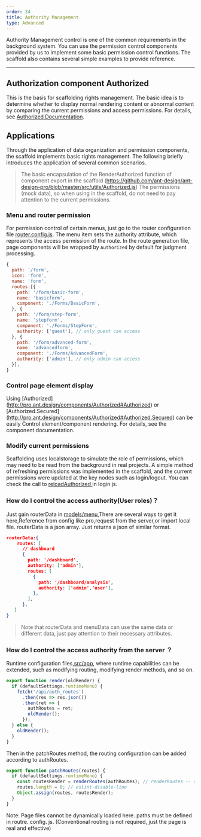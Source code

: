 ```yaml
---
order: 24
title: Authority Management
type: Advanced
---
```


Authority Management control is one of the common requirements in the background system. You can use the permission control components provided by us to implement some basic permission control functions. The scaffold also contains several simple examples to provide reference.

---

## Authorization component Authorized

This is the basis for scaffolding rights management. The basic idea is to determine whether to display normal rendering content or abnormal content by comparing the current permissions and access permissions. For details, see [Authorized Documentation](/components/Authorized).

## Applications

Through the application of data organization and permission components, the scaffold implements basic rights management. The following briefly introduces the application of several common scenarios.

> The basic encapsulation of the RenderAuthorized function of component export in the scaffold (https://github.com/ant-design/ant-design-pro/blob/master/src/utils/Authorized.js) The permissions (mock data), so when using in the scaffold, do not need to pay attention to the current permissions.

### Menu and router permission

For permission control of certain menus, just go to the router configuration file [router.config.js](https://github.com/ant-design/ant-design-pro/blob/master/src/config/router.config.js). The menu item sets the authority attribute, which represents the access permission of the route. In the route generation file, page components will be wrapped by `Authorized` by default for judgment processing.

```js
{
  path: '/form',
  icon: 'form',
  name: 'form',
  routes:[{
    path: '/form/basic-form',
    name: 'basicform',
    component: './Forms/BasicForm',
  }, {
    path: '/form/step-form',
    name: 'stepform',
    component: './Forms/StepForm',
    authority: ['guest'], // only guest can access
  }, {
    path: '/form/advanced-form',
    name: 'advancedform',
    component: './Forms/AdvancedForm',
    authority: ['admin'], // only admin can access
  }],
}
```

### Control page element display

Using [Authorized] (http://pro.ant.design/components/Authorized#Authorized) or [Authorized.Secured] (http://pro.ant.design/components/Authorized#Authorized.Secured) can be easily Control element/component rendering. For details, see the component documentation.

### Modify current permissions

Scaffolding uses localstorage to simulate the role of permissions, which may need to be read from the background in real projects.
A simple method of refreshing permissions was implemented in the scaffold, and the current permissions were updated at the key nodes such as login/logout.
You can check the call to [reloadAuthorized ](https://github.com/ant-design/ant-design-pro/blob/c93b0169a500427ee5fdd3c2977886c86aa3d59a/src/pages/User/models/login.js#L24) in login.js.

### How do I control the access authority(User roles)？

Just gain routerData in [models/menu](https://github.com/ant-design/ant-design-pro/blob/master/src/models/menu.js#L111),There are several ways to get it here,Reference from config like pro,request from the server,or import local file. routerData is a json array. Just returns a json of similar format.

```json
routerData:{
    routes: [
      // dashboard
      {
        path: '/dashboard',
        authority: ['admin'],
        routes: [
          {
            path: '/dashboard/analysis',
            authority: ['admin','user'],
          },
        ],
      },
   ]
}
```

> Note that routerData and menuData can use the same data or different data, just pay attention to their necessary attributes.

### How do I control the access authority from the server ？

Runtime configuration files,[src/app](https://umijs.org/zh/guide/app-structure.html#src-app-js), where runtime capabilities can be extended, such as modifying routing, modifying render methods, and so on.
```js
export function render(oldRender) {
  if (defaultSettings.runtimeMenu) {
    fetch('/api/auth_routes')
      .then(res => res.json())
      .then(ret => {
        authRoutes = ret;
        oldRender();
      });
  } else {
    oldRender();
  }
}
```
Then in the patchRoutes method, the routing configuration can be added according to authRoutes.
```js
export function patchRoutes(routes) {
  if (defaultSettings.runtimeMenu) {
    const routesRender = renderRoutes(authRoutes); // renderRoutes -- add route authority
    routes.length = 0; // eslint-disable-line
    Object.assign(routes, routesRender);
  }
}
```

> 
Note: Page files cannot be dynamically loaded here. paths must be defined in routre. config. js. (Conventional routing is not required, just the page is real and effective)
